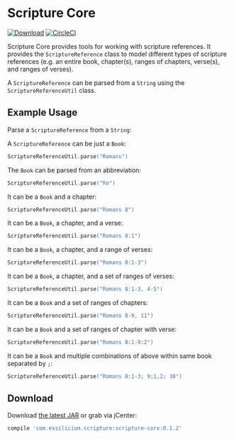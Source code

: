 # Scripture Core

[![Download](https://api.bintray.com/packages/ex-silicium/scripture/scripture-core/images/download.svg)][1]
[![CircleCI](https://circleci.com/gh/Ex-Silicium/scripture-core.svg?style=svg)](https://circleci.com/gh/Ex-Silicium/scripture-core)

Scripture Core provides tools for working with scripture references. It provides the `ScriptureReference` class to model different types of scripture references (e.g. an entire book, chapter(s), ranges of chapters, verse(s), and ranges of verses).

A `ScriptureReference` can be parsed from a `String` using the `ScriptureReferenceUtil` class.

## Example Usage

Parse a `ScriptureReference` from a `String`:

A `ScriptureReference` can be just a `Book`:
```kotlin
ScriptureReferenceUtil.parse("Romans")
```

The `Book` can be parsed from an abbreviation:
```kotlin
ScriptureReferenceUtil.parse("Ro")
```

It can be a `Book` and a chapter:
```kotlin
ScriptureReferenceUtil.parse("Romans 8")
```

It can be a `Book`, a chapter, and a verse:
```kotlin
ScriptureReferenceUtil.parse("Romans 8:1")
```

It can be a `Book`, a chapter, and a range of verses:
```kotlin
ScriptureReferenceUtil.parse("Romans 8:1-3")
```

It can be a `Book`, a chapter, and a set of ranges of verses:
```kotlin
ScriptureReferenceUtil.parse("Romans 8:1-3, 4-5")
```

It can be a `Book` and a set of ranges of chapters:
```kotlin
ScriptureReferenceUtil.parse("Romans 8-9, 11")
```

It can be a `Book` and a set of ranges of chapter with verse:
```kotlin
ScriptureReferenceUtil.parse("Romans 8:1-9:2")
```

It can be a `Book` and multiple combinations of above within same book separated by `;`:
```kotlin
ScriptureReferenceUtil.parse("Romans 8:1-3; 9:1,2; 10")
```

## Download

Download [the latest JAR][1] or grab via jCenter:
```groovy
compile 'com.exsilicium.scripture:scripture-core:0.1.2'
```

[1]: https://bintray.com/ex-silicium/scripture/scripture-core/_latestVersion
